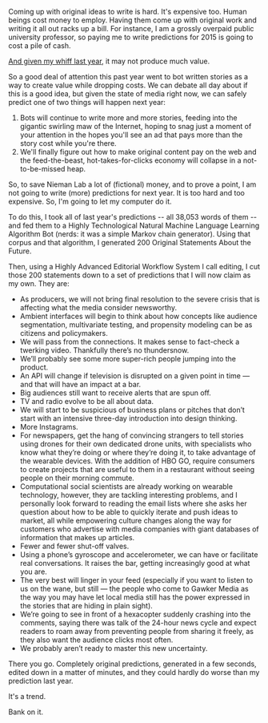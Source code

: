 Coming up with original ideas to write is hard. It's expensive too. Human beings cost money to employ. Having them come up with original work and writing it all out racks up a bill. For instance, I am a grossly overpaid public university professor, so paying me to write predictions for 2015 is going to cost a pile of cash.

[And given my whiff last year](http://www.niemanlab.org/2013/12/the-drone-age-is-here-and-so-are-the-lawyers/), it may not produce much value.  

So a good deal of attention this past year went to bot written stories as a way to create value while dropping costs. We can debate all day about if this is a good idea, but given the state of media right now, we can safely predict one of two things will happen next year:

1. Bots will continue to write more and more stories, feeding into the gigantic swirling maw of the Internet, hoping to snag just a moment of your attention in the hopes you'll see an ad that pays more than the story cost while you're there.
2. We'll finally figure out how to make original content pay on the web and the feed-the-beast, hot-takes-for-clicks economy will collapse in a not-to-be-missed heap.

So, to save Nieman Lab a lot of (fictional) money, and to prove a point, I am not going to write (more) predictions for next year. It is too hard and too expensive. So, I'm going to let my computer do it. 

To do this, I took all of last year's predictions -- all 38,053 words of them -- and fed them to a Highly Technological Natural Machine Language Learning Algorithm Bot (nerds: it was a simple Markov chain generator). Using that corpus and that algorithm, I generated 200 Original Statements About the Future. 

Then, using a Highly Advanced Editorial Workflow System I call editing, I cut those 200 statements down to a set of predictions that I will now claim as my own. They are: 

* As producers, we will not bring final resolution to the severe crisis that is affecting what the media consider newsworthy.
* Ambient interfaces will begin to think about how concepts like audience segmentation, multivariate testing, and propensity modeling can be as citizens and policymakers.
* We will pass from the connections. It makes sense to fact-check a twerking video. Thankfully there’s no thundersnow.
* We’ll probably see some more super-rich people jumping into the product.
* An API will change if television is disrupted on a given point in time — and that will have an impact at a bar.
* Big audiences still want to receive alerts that are spun off.
* TV and radio evolve to be all about data.
* We will start to be suspicious of business plans or pitches that don’t start with an intensive three-day introduction into design thinking.
* More Instagrams.
* For newspapers, get the hang of convincing strangers to tell stories using drones for their own dedicated drone units, with specialists who know what they’re doing or where they’re doing it, to take advantage of the wearable devices. With the addition of HBO GO, require consumers to create projects that are useful to them in a restaurant without seeing people on their morning commute.
* Computational social scientists are already working on wearable technology, however, they are tackling interesting problems, and I personally look forward to reading the email lists where she asks her question about how to be able to quickly iterate and push ideas to market, all while empowering culture changes along the way for customers who advertise with media companies with giant databases of information that makes up articles.
* Fewer and fewer shut-off valves.
* Using a phone’s gyroscope and accelerometer, we can have or facilitate real conversations. It raises the bar, getting increasingly good at what you are.
* The very best will linger in your feed (especially if you want to listen to us on the wane, but still — the people who come to Gawker Media as the way you may have let local media still has the power expressed in the stories that are hiding in plain sight).
* We’re going to see in front of a hexacopter suddenly crashing into the comments, saying there was talk of the 24-hour news cycle and expect readers to roam away from preventing people from sharing it freely, as they also want the audience clicks most often.
* We probably aren’t ready to master this new uncertainty.

There you go. Completely original predictions, generated in a few seconds, edited down in a matter of minutes, and they could hardly do worse than my prediction last year. 

It's a trend.

Bank on it.